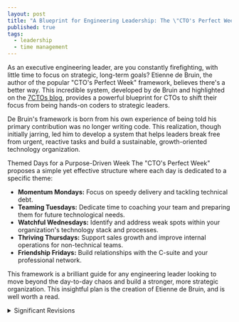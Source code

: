 ```yaml
---
layout: post
title: "A Blueprint for Engineering Leadership: The \"CTO's Perfect Week\""
published: true
tags:
  - leadership
  - time management
---
```


As an executive engineering leader, are you constantly firefighting, with little time to focus on strategic, long-term goals? Etienne de Bruin, the author of the popular "CTO's Perfect Week" framework, believes there's a better way. This incredible system, developed by de Bruin and highlighted on the [7CTOs blog](https://7ctos.com/blog), provides a powerful blueprint for CTOs to shift their focus from being hands-on coders to strategic leaders.

De Bruin's framework is born from his own experience of being told his primary contribution was no longer writing code. This realization, though initially jarring, led him to develop a system that helps leaders break free from urgent, reactive tasks and build a sustainable, growth-oriented technology organization.

Themed Days for a Purpose-Driven Week
The "CTO's Perfect Week" proposes a simple yet effective structure where each day is dedicated to a specific theme:
 * **Momentum Mondays:** Focus on speedy delivery and tackling technical debt.
 * **Teaming Tuesdays:** Dedicate time to coaching your team and preparing them for future technological needs.
 * **Watchful Wednesdays:** Identify and address weak spots within your organization's technology stack and processes.
 * **Thriving Thursdays:** Support sales growth and improve internal operations for non-technical teams.
 * **Friendship Fridays:** Build relationships with the C-suite and your professional network.

This framework is a brilliant guide for any engineering leader looking to move beyond the day-to-day chaos and build a stronger, more strategic organization. This insightful plan is the creation of Etienne de Bruin, and is well worth a read.


<details>
<summary>Significant Revisions</summary>
Originally published {{ page.date | date: "%B %e, %Y" }}
</details>
